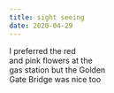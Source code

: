 ```yaml
---
title: sight seeing
date: 2020-04-29
---
```


I preferred the red  
and pink flowers at the  
gas station but the Golden  
Gate Bridge was nice too  
